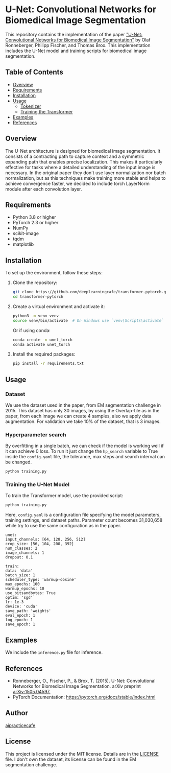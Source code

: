 # U-Net: Convolutional Networks for Biomedical Image Segmentation

This repository contains the implementation of the paper ["U-Net: Convolutional Networks for Biomedical Image Segmentation"](https://arxiv.org/abs/1505.04597) by Olaf Ronneberger, Philipp Fischer, and Thomas Brox. This implementation includes the U-Net model and training scripts for biomedical image segmentation.

## Table of Contents

- [Overview](#overview)
- [Requirements](#requirements)
- [Installation](#installation)
- [Usage](#usage)
  - [Tokenizer](#tokenizer)
  - [Training the Transformer](#training-the-transformer)
- [Examples](#examples)
- [References](#references)

## Overview

The U-Net architecture is designed for biomedical image segmentation. It consists of a contracting path to capture context and a symmetric expanding path that enables precise localization. This makes it particularly effective for tasks where a detailed understanding of the input image is necessary. In the original paper they don't use layer normalization nor batch normalization, but as this techniques make training more stable and helps to achieve convergence faster, we decided to include torch LayerNorm module after each convolution layer.

## Requirements

- Python 3.8 or higher
- PyTorch 2.3 or higher
- NumPy
- scikit-image
- tqdm
- matplotlib

## Installation

To set up the environment, follow these steps:

1. Clone the repository:

   ```bash
   git clone https://github.com/deeplearningcafe/transformer-pytorch.git
   cd transformer-pytorch
   ```
2. Create a virtual environment and activate it:
   ```bash
   python3 -m venv venv
   source venv/bin/activate  # On Windows use `venv\Scripts\activate`
   ```
   Or if using conda:
   ```bash
   conda create -n unet_torch
   conda activate unet_torch
   ```
3. Install the required packages:
   ```bash
   pip install -r requirements.txt
   ```

## Usage
### Dataset
We use the dataset used in the paper, from EM segmentation challenge in 2015. This dataset has only 30 images, by using the Overlap-tile as in the paper, from each image we can create 4 samples, also we apply data augmentation. For validation we take 10% of the dataset, that is 3 images.

### Hyperparameter search
By overfitting in a single batch, we can check if the model is working well if it can achieve 0 loss. To run it just change the `hp_search` variable to True inside the `config.yaml` file, the tolerance, max steps and search interval can be changed.
   ```bash
   python training.py
   ```

### Training the U-Net Model
To train the Transformer model, use the provided script:
   ```bash
   python training.py
   ```
Here, `config.yaml` is a configuration file specifying the model parameters, training settings, and dataset paths. Parameter count becomes 31,030,658 while try to use the same configuration as in the paper.
   ```yalm
unet:
  input_channels: [64, 128, 256, 512]
  crop_size: [56, 104, 200, 392]
  num_classes: 2
  image_channels: 1
  dropout: 0.1

train:
  data: 'data'
  batch_size: 1
  scheduler_type: 'warmup-cosine'
  max_epochs: 100
  warmup_epochs: 10
  use_bitsandbytes: True
  optim: 'sgd'
  lr: 1e-3
  device: 'cuda'
  save_path: 'weights'
  eval_epoch: 1
  log_epoch: 1
  save_epoch: 1
   ```

## Examples
We include the `inference.py` file for inference.

## References
- Ronneberger, O., Fischer, P., & Brox, T. (2015). U-Net: Convolutional Networks for Biomedical Image Segmentation. arXiv preprint [arXiv:1505.04597.](https://arxiv.org/abs/1505.04597)
- PyTorch Documentation: https://pytorch.org/docs/stable/index.html

## Author
[aipracticecafe](https://github.com/deeplearningcafe)

## License
This project is licensed under the MIT license. Details are in the [LICENSE](LICENSE.txt) file. I don't own the dataset, its license can be found in the EM segmentation challenge.
